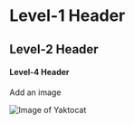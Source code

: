 # Level-1 Header
## Level-2 Header
#### Level-4 Header

Add an image

![Image of Yaktocat](https://octodex.github.com/images/yaktocat.png  "Imported image of Yaktocat")

